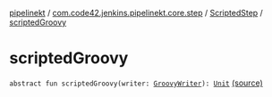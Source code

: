 [pipelinekt](../../index.md) / [com.code42.jenkins.pipelinekt.core.step](../index.md) / [ScriptedStep](index.md) / [scriptedGroovy](./scripted-groovy.md)

# scriptedGroovy

`abstract fun scriptedGroovy(writer: `[`GroovyWriter`](../../com.code42.jenkins.pipelinekt.core.writer/-groovy-writer/index.md)`): `[`Unit`](https://kotlinlang.org/api/latest/jvm/stdlib/kotlin/-unit/index.html) [(source)](https://github.com/code42/pipelinekt/tree/master/core/src/main/kotlin/com/code42/jenkins/pipelinekt/core/step/ScriptedStep.kt#L14)